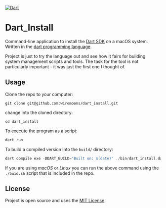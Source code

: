 [![Dart](https://github.com/wiremoons/dart_install/actions/workflows/dart.yml/badge.svg)](https://github.com/wiremoons/dart_install/actions/workflows/dart.yml)

# Dart_Install

Command-line application to install the [Dart SDK](https://dart.dev/get-dart/archive) on 
a macOS system. Written in the [dart programming language](https://dart.dev/).

Project is just to try the language out and see how it fairs for building
system management scripts and tools. The task for the tool is not particularly
important - it was just the first one I thought of.


## Usage

Clone the repo to your computer:
```console
git clone git@github.com:wiremoons/dart_install.git
```

change into the cloned directory:
```console
cd dart_install
```

To execute the program as a script:
```dart
dart run
```

To build a compiled version into the `build/` directory:
```dart
dart compile exe -DDART_BUILD="Built on: $(date)" ./bin/dart_install.dart -o ./build/dart_install.exe
```

If you are using *macOS* or *Linux* you can run the above command using the `./buid.sh` script that is 
included in the repo.


## License

Project is open source and uses the [MIT License](./LICENSE).


